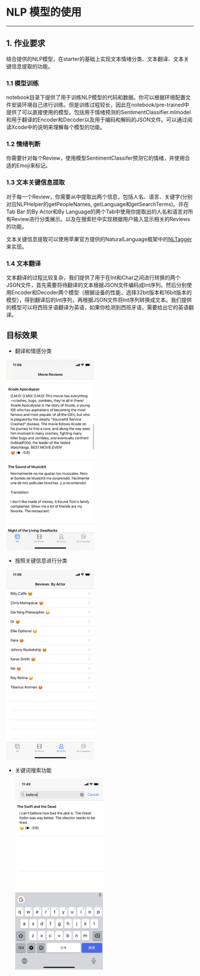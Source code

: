 # NLP 模型的使用

---

## 1. 作业要求

结合提供的NLP模型，在starter的基础上实现文本情绪分类、文本翻译、文本关键信息提取的功能。

### 1.1 模型训练

notebook目录下提供了用于训练NLP模型的代码和数据。你可以根据环境配置文件安装环境自己进行训练。但是训练过程较长，因此在notebook/pre-trained中提供了可以直接使用的模型。包括用于情绪预测的SentimentClassifier.mlmodel和用于翻译的Encoder和Decoder以及用于编码和解码的JSON文件。可以通过阅读Xcode中的说明来理解每个模型的功能。

### 1.2 情绪判断

你需要针对每个Review，使用模型SentimentClassifer预测它的情绪，并使用合适的Emoji来标记。

### 1.3 文本关键信息提取

对于每一个Review，你需要从中提取出两个信息，包括人名、语言、关键字(分别对应NLPHelper的getPeopleNames, getLanguage和getSearchTerms)。并在Tab Bar 的By Actor和By Language的两个Tab中使用你提取出的人名和语言对所有Review进行分类展示。以及在搜索栏中实现根据用户输入显示相关的Reviews的功能。

文本关键信息提取可以使用苹果官方提供的NaturalLanguage框架中的[NLTagger](https://developer.apple.com/documentation/naturallanguage/nltagger)来实现。

### 1.4 文本翻译

文本翻译的过程比较复杂，我们提供了用于在Int和Char之间进行转换的两个JSON文件，首先需要将待翻译的文本根据JSON文件编码成Int序列。然后分别使用Encoder和Decoder两个模型（根据设备的性能，选择32bit版本和16bit版本的模型），得到翻译后的Int序列，再根据JSON文件将Int序列转换成文本。我们提供的模型可以将西班牙语翻译为英语，如果你检测到西班牙语，需要给出它的英语翻译。



## 目标效果

- 翻译和情感分类

<img src="./images/final-1.png" alt="image" style="zoom:50%;" />

- 按照关键信息进行分类

<img src="./images/final-2.png" alt="image" style="zoom:50%;" />



- 关键词搜索功能

  <img src="images/final-3.png" alt="image" style="zoom:50%;" />

### 



 


